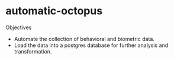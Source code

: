# automatic-octopus
Objectives
- Automate the collection of behavioral and biometric data.
- Load the data into a postgres database for further analysis and transformation.
